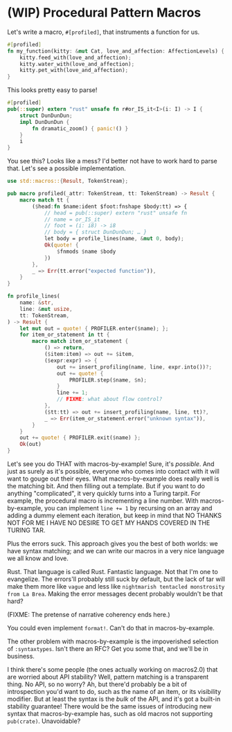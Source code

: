 # (WIP) Procedural Pattern Macros

Let's write a macro, `#[profiled]`, that instruments a function for us.

```rust
#[profiled]
fn my_function(kitty: &mut Cat, love_and_affection: AffectionLevels) {
    kitty.feed_with(love_and_affection);
    kitty.water_with(love_and_affection);
    kitty.pet_with(love_and_affection);
}
```
This looks pretty easy to parse!

```rust
#[profiled]
pub(::super) extern "rust" unsafe fn r#or_IS_it<I>(i: I) -> I {
    struct DunDunDun;
    impl DunDunDun {
        fn dramatic_zoom() { panic!() }
    }
    i
}
```
You see this? Looks like a mess? I'd better not have to work hard to parse that.
Let's see a possible implementation.

```rust
use std::macros::{Result, TokenStream};

pub macro profiled(_attr: TokenStream, tt: TokenStream) -> Result {
    macro match tt {
        ($head:fn $name:ident $foot:fnshape $body:tt) => {
            // head = pub(::super) extern "rust" unsafe fn
            // name = or_IS_it
            // foot = (i: i8) -> i8
            // body = { struct DunDunDun; … }
            let body = profile_lines(name, &mut 0, body);
            Ok(quote! {
                $fnmods $name $body
            })
        },
        _ => Err(tt.error("expected function")),
    }
}

fn profile_lines(
    name: &str,
    line: &mut usize,
    tt: TokenStream,
) -> Result {
    let mut out = quote! { PROFILER.enter($name); };
    for item_or_statement in tt {
        macro match item_or_statement {
            () => return,
            ($item:item) => out += $item,
            ($expr:expr) => {
                out += insert_profiling(name, line, expr.into())?;
                out += quote! {
                    PROFILER.step($name, $n);
                }
                line += 1;
                // FIXME: what about flow control?
            },
            ($tt:tt) => out += insert_profiling(name, line, tt)?,
            _ => Err(item_or_statement.error("unknown syntax")),
        }
    }
    out += quote! { PROFILER.exit($name) };
    Ok(out)
}
```

Let's see you do THAT with macros-by-example!
Sure, it's *possible*.
And just as surely as it's possible,
everyone who comes into contact with it will want to gouge out their eyes.
What macros-by-example does really well is the matching bit. And then filling out a template.
But if you want to do anything "complicated", it very quickly turns into a Turing tarpit.
For example, the procedural macro is incrementing a line number.
With macros-by-example, you can implement `line += 1` by recursing on an array
and adding a dummy element each iteration,
but keep in mind that
NO THANKS NOT FOR ME I HAVE NO DESIRE TO GET MY HANDS COVERED IN THE TURING TAR.

Plus the errors suck.
This approach gives you the best of both worlds: we have syntax matching;
and we can write our macros in a very nice language we all know and love.

Rust. That language is called Rust. Fantastic language. Not that I'm one to evangelize.
The errors'll probably still suck by default,
but the lack of tar will make them more like `vague` and less like `nightmarish tentacled monstrosity from La Brea`.
Making the error messages decent probably wouldn't be that hard?

(FIXME: The pretense of narrative coherency ends here.)

You could even implement `format!`. Can't do that in macros-by-example.

The other problem with macros-by-example is the impoverished selection of `:syntaxtypes`.
Isn't there an RFC? Get you some that, and we'll be in business.

I think there's some people (the ones actually working on macros2.0) that are worried about API stability?
Well, pattern matching is a transparent thing. No API, so no worry?
Ah, but there'd probably be a bit of introspection you'd want to do,
such as the name of an item, or its visibility modifier.
But at least the syntax is the *bulk* of the API, and it's got a built-in stability guarantee!
There would be the same issues of introducing new syntax that macros-by-example has,
such as old macros not supporting `pub(crate)`.
Unavoidable?

